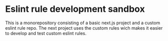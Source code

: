 # Eslint rule development sandbox

This is a  monorepository consisting of a basic next.js project and a custom eslint rule repo. 
The next project uses the custom rules wich makes it easier to develop and test custom eslint rules. 
